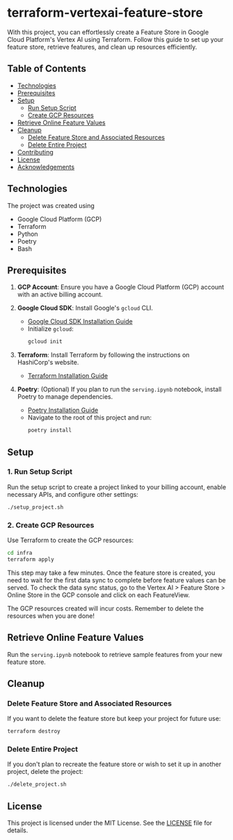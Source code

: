 # terraform-vertexai-feature-store

With this project, you can effortlessly create a Feature Store in Google Cloud Platform's Vertex AI using Terraform. Follow this guide to set up your feature store, retrieve features, and clean up resources efficiently.

## Table of Contents


- [Technologies](#technologies)
- [Prerequisites](#prerequisites)
- [Setup](#setup)
  - [Run Setup Script](#1-run-setup-script)
  - [Create GCP Resources](#2-create-gcp-resources)
- [Retrieve Online Feature Values](#retrieve-online-feature-values)
- [Cleanup](#cleanup)
  - [Delete Feature Store and Associated Resources](#delete-feature-store-and-associated-resources)
  - [Delete Entire Project](#delete-entire-project)
- [Contributing](#contributing)
- [License](#license)
- [Acknowledgements](#acknowledgements)


## Technologies  

The project was created using

* Google Cloud Platform (GCP)  
* Terraform  
* Python  
* Poetry  
* Bash  

## Prerequisites

1. **GCP Account**: Ensure you have a Google Cloud Platform (GCP) account with an active billing account.

2. **Google Cloud SDK**: Install Google's `gcloud` CLI.
   - [Google Cloud SDK Installation Guide](https://cloud.google.com/sdk/docs/install)
   - Initialize `gcloud`:
     ```bash
     gcloud init
     ```

3. **Terraform**: Install Terraform by following the instructions on HashiCorp's website.
   - [Terraform Installation Guide](https://developer.hashicorp.com/terraform/tutorials/aws-get-started/install-cli)

4. **Poetry**: (Optional) If you plan to run the `serving.ipynb` notebook, install Poetry to manage dependencies.
   - [Poetry Installation Guide](https://python-poetry.org/docs/#installation)
   - Navigate to the root of this project and run:
     ```bash
     poetry install
     ```

## Setup

### 1. Run Setup Script

Run the setup script to create a project linked to your billing account, enable necessary APIs, and configure other settings:
```bash
./setup_project.sh
```

### 2. Create GCP Resources

Use Terraform to create the GCP resources:
```bash
cd infra
terraform apply
```
This step may take a few minutes. Once the feature store is created, you need to wait for the first data sync to complete before feature values can be served. To check the data sync status, go to the Vertex AI > Feature Store > Online Store in the GCP console and click on each FeatureView.

The GCP resources created will incur costs. Remember to delete the resources when you are done!

## Retrieve Online Feature Values

Run the `serving.ipynb` notebook to retrieve sample features from your new feature store.

## Cleanup

### Delete Feature Store and Associated Resources

If you want to delete the feature store but keep your project for future use:
```bash
terraform destroy
```

### Delete Entire Project

If you don't plan to recreate the feature store or wish to set it up in another project, delete the project:
```bash
./delete_project.sh
```

## License

This project is licensed under the MIT License. See the [LICENSE](LICENSE) file for details.
